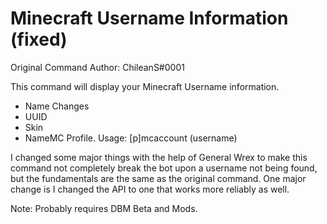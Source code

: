 # Minecraft Username Information (fixed)
Original Command Author: ChileanS#0001

This command will display your Minecraft Username information. 
- Name Changes 
- UUID 
- Skin 
- NameMC Profile.
Usage: [p]mcaccount (username)

I changed some major things with the help of General Wrex to make this command not completely break the bot upon a username not being found, but the fundamentals are the same as the original command.
One major change is I changed the API to one that works more reliably as well.

Note: Probably requires DBM Beta and Mods.